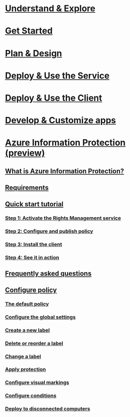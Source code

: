 # [Understand & Explore](/rights-management/understand-explore/azure-rights-management)
# [Get Started](/rights-management/get-started/requirements-azure-rms)
# [Plan & Design](/rights-management/plan-design/deployment-roadmap)
# [Deploy & Use the Service](/rights-management/deploy-use/activate-service)
# [Deploy & Use the Client](/rights-management/rms-client/use-client)
# [Develop & Customize apps](/rights-management/develop/developers-guide)
# [Azure Information Protection (preview)](what-is-information-protection.md)
## [What is Azure Information Protection?](what-is-information-protection.md)
## [Requirements](requirements-azure-infoprotect.md)
## [Quick start tutorial](infoprotect-quick-start-tutorial.md)
### [Step 1: Activate the Rights Management service](infoprotect-tutorial-step1.md)
### [Step 2: Configure and publish policy](infoprotect-tutorial-step2.md)
### [Step 3: Install the client](infoprotect-tutorial-step3.md)
### [Step 4: See it in action](infoprotect-tutorial-step4.md)
## [Frequently asked questions](faq.md)
## [Configure policy](configure-policy.md)
### [The default policy](configure-policy-default.md)
### [Configure the global settings](configure-policy-settings.md)
### [Create a new label](configure-policy-new-label.md)
### [Delete or reorder a label](configure-policy-delete-reorder.md)
### [Change a label](configure-policy-change-label.md)
### [Apply protection](configure-policy-protection.md)
### [Configure visual markings](configure-policy-markings.md)
### [Configure conditions](configure-policy-classification.md)
### [Deploy to disconnected computers](configure-policy-disconnected.md)
